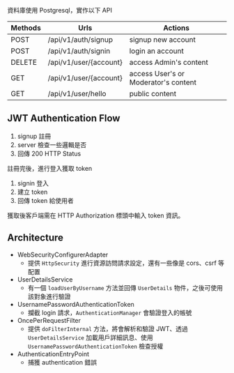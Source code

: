 資料庫使用 Postgresql，實作以下 API

|Methods|	Urls|	Actions|
|---|---|---|
|POST|	/api/v1/auth/signup|	signup new account|
|POST|	/api/v1/auth/signin|	login an account|
|DELETE|	/api/v1/user/{account}	|access Admin's content|
|GET|	/api/v1/user/{account}	|access User's or Moderator's content|
|GET|	/api/v1/user/hello	| public content |

## JWT Authentication  Flow
1. signup 註冊
2. server 檢查一些邏輯是否
3. 回傳 200 HTTP Status

註冊完後，進行登入獲取 token
1. signin 登入
2. 建立 token
3. 回傳 token 給使用者

獲取後客戶端需在 HTTP Authorization 標頭中輸入 token 資訊。

## Architecture
- WebSecurityConfigurerAdapter
  - 提供 `HttpSecurity`  進行資源訪問請求設定，還有一些像是 cors、csrf 等配置
- UserDetailsService
  -  有一個 `loadUserByUsername` 方法並回傳 `UserDetails` 物件，之後可使用該對象進行驗證
-  UsernamePasswordAuthenticationToken
   - 攔截 login 請求，`AuthenticationManager` 會驗證登入的帳號
- OncePerRequestFilter 
  - 提供 `doFilterInternal` 方法，將會解析和驗證 JWT、透過 `UserDetailsS​​ervice` 加載用戶詳細訊息、使用 `UsernamePasswordAuthenticationToken` 檢查授權
- AuthenticationEntryPoint
  - 捕獲 authentication 錯誤
